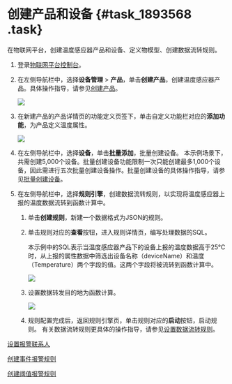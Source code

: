 # 创建产品和设备 {#task_1893568 .task}

在物联网平台，创建温度感应器产品和设备、定义物模型、创建数据流转规则。

1.  登录[物联网平台控制台](https://iot.console.aliyun.com/product/region/cn-shanghai)。
2.  在左侧导航栏中，选择**设备管理** \> **产品**，单击**创建产品**，创建温度感应器产品。具体操作指导，请参见[创建产品](../../../../cn.zh-CN/用户指南/产品与设备/创建产品.md#)。 

    ![](http://static-aliyun-doc.oss-cn-hangzhou.aliyuncs.com/assets/img/1500811/156869192457717_zh-CN.png)

3.  在新建产品的产品详情页的功能定义页签下，单击自定义功能栏对应的**添加功能**，为产品定义温度属性。 

    ![](http://static-aliyun-doc.oss-cn-hangzhou.aliyuncs.com/assets/img/1500811/156869192557720_zh-CN.png)

4.  在左侧导航栏中，选择**设备**，单击**批量添加**，批量创建设备。 本示例场景下，共需创建5,000个设备。批量创建设备功能限制一次只能创建最多1,000个设备，因此需进行五次批量创建设备操作。批量创建设备的具体操作指导，请参见[批量创建设备](../../../../cn.zh-CN/用户指南/产品与设备/创建设备/批量创建设备.md#)。
5.  在左侧导航栏中，选择**规则引擎**，创建数据流转规则，以实现将温度感应器上报的温度数据流转到函数计算中。 

    1.  单击**创建规则**，新建一个数据格式为JSON的规则。
    2.  单击规则对应的**查看**按钮，进入规则详情页，编写处理数据的SQL。 

        本示例中的SQL表示当温度感应器产品下的设备上报的温度数据高于25℃时，从上报的属性数据中筛选出设备名称（deviceName）和温度（Temperature）两个字段的值。这两个字段将被流转到函数计算中。

        ![](http://static-aliyun-doc.oss-cn-hangzhou.aliyuncs.com/assets/img/1500811/156869192657727_zh-CN.png)

    3.  设置数据转发目的地为函数计算。 

        ![](http://static-aliyun-doc.oss-cn-hangzhou.aliyuncs.com/assets/img/1500811/156869192657731_zh-CN.png)

    4.  规则配置完成后，返回规则引擎页，单击规则对应的**启动**按钮，启动规则。
    有关数据流转规则更具体的操作指导，请参见[设置数据流转规则](../../../../cn.zh-CN/用户指南/规则引擎/数据流转/设置数据流转规则.md#)。


[设置报警联系人](cn.zh-CN/最佳实践/使用云监控监控IoT资源/设置报警联系人.md#)

[创建事件报警规则](cn.zh-CN/最佳实践/使用云监控监控IoT资源/创建事件报警规则.md#)

[创建阈值报警规则](cn.zh-CN/最佳实践/使用云监控监控IoT资源/创建阈值报警规则.md#)

